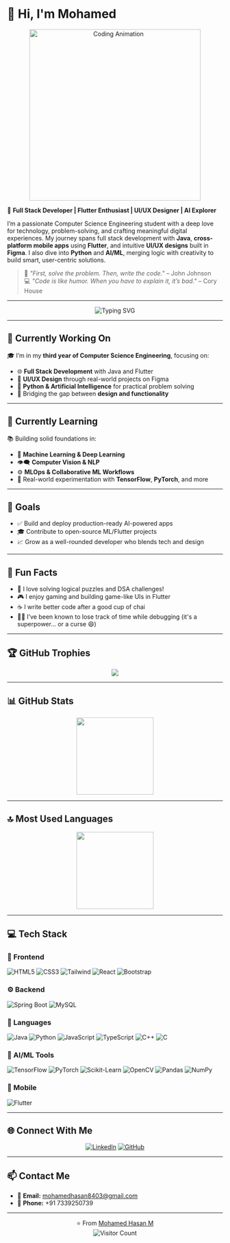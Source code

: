 # 👋 Hi, I'm Mohamed 

<p align="center">
  <img src="https://media.giphy.com/media/qgQUggAC3Pfv687qPC/giphy.gif" width="400" alt="Coding Animation">
</p>

🚀 **Full Stack Developer | Flutter Enthusiast | UI/UX Designer | AI Explorer**

I’m a passionate Computer Science Engineering student with a deep love for technology, problem-solving, and crafting meaningful digital experiences. My journey spans full stack development with **Java**, **cross-platform mobile apps** using **Flutter**, and intuitive **UI/UX designs** built in **Figma**. I also dive into **Python** and **AI/ML**, merging logic with creativity to build smart, user-centric solutions.

> 💬 _"First, solve the problem. Then, write the code."_ – John Johnson  
> 💻 _"Code is like humor. When you have to explain it, it’s bad."_ – Cory House

---

<p align="center">
  <img src="https://readme-typing-svg.herokuapp.com?font=Fira+Code&weight=600&size=22&pause=1000&color=ffa500&width=435&lines=I+Love+to+Code+👨‍💻;Always+Learning+New+Things+🚀;Building+AI+Apps+with+Flutter+💡;" alt="Typing SVG" />
</p>

---

## 🔭 Currently Working On

🎓 I’m in my **third year of Computer Science Engineering**, focusing on:
- 🌐 **Full Stack Development** with Java and Flutter  
- 🎨 **UI/UX Design** through real-world projects on Figma  
- 🧠 **Python & Artificial Intelligence** for practical problem solving  
- 🔄 Bridging the gap between **design and functionality**

---

## 🌱 Currently Learning

📚 Building solid foundations in:
- 🧠 **Machine Learning & Deep Learning**
- 👁️‍🗨️ **Computer Vision & NLP**
- ⚙️ **MLOps & Collaborative ML Workflows**
- 🧪 Real-world experimentation with **TensorFlow**, **PyTorch**, and more

---

## 🎯 Goals

- ✅ Build and deploy production-ready AI-powered apps  
- 🎓 Contribute to open-source ML/Flutter projects  
- 📈 Grow as a well-rounded developer who blends tech and design  

---

## 🤩 Fun Facts

- 🧠 I love solving logical puzzles and DSA challenges!
- 🎮 I enjoy gaming and building game-like UIs in Flutter
- ☕ I write better code after a good cup of chai  
- 🧑‍💻 I’ve been known to lose track of time while debugging (it's a superpower... or a curse 😄)

---

## 🏆 GitHub Trophies

<p align="center">
  <img src="https://github-profile-trophy.vercel.app/?username=mohamedhasan8403&theme=flat&column=7&margin-w=15&margin-h=15" />
</p>

---

## 📊 GitHub Stats

<div align="center">
  <img height="180em" src="https://github-readme-stats.vercel.app/api?username=mohamedhasan8403&show_icons=true&theme=default&include_all_commits=true&count_private=true" />
</div>

---

## 🔝 Most Used Languages

<div align="center">
  <img height="180em" src="https://github-readme-stats.vercel.app/api/top-langs/?username=mohamedhasan8403&layout=compact&langs_count=10&theme=default" />
</div>

---

## 💻 Tech Stack

### 🎨 Frontend
![HTML5](https://img.shields.io/badge/HTML5-ff69b4?style=for-the-badge&logo=html5&logoColor=white)
![CSS3](https://img.shields.io/badge/CSS3-ff69b4?style=for-the-badge&logo=css3&logoColor=white)
![Tailwind](https://img.shields.io/badge/Tailwind-ff69b4?style=for-the-badge&logo=tailwindcss&logoColor=white)
![React](https://img.shields.io/badge/React-ff69b4?style=for-the-badge&logo=react&logoColor=white)
![Bootstrap](https://img.shields.io/badge/Bootstrap-ff69b4?style=for-the-badge&logo=bootstrap&logoColor=white)

### ⚙️ Backend
![Spring Boot](https://img.shields.io/badge/Spring-4169e1?style=for-the-badge&logo=spring&logoColor=white)
![MySQL](https://img.shields.io/badge/MySQL-4169e1?style=for-the-badge&logo=mysql&logoColor=white)

### 💬 Languages
![Java](https://img.shields.io/badge/Java-FFA500?style=for-the-badge&logo=java&logoColor=white)
![Python](https://img.shields.io/badge/Python-FFA500?style=for-the-badge&logo=python&logoColor=white)
![JavaScript](https://img.shields.io/badge/JavaScript-FFA500?style=for-the-badge&logo=javascript&logoColor=white)
![TypeScript](https://img.shields.io/badge/TypeScript-FFA500?style=for-the-badge&logo=typescript&logoColor=white)
![C++](https://img.shields.io/badge/C++-FFA500?style=for-the-badge&logo=cplusplus&logoColor=white)
![C](https://img.shields.io/badge/C-FFA500?style=for-the-badge&logo=c&logoColor=white)

### 🧠 AI/ML Tools
![TensorFlow](https://img.shields.io/badge/TensorFlow-00CED1?style=for-the-badge&logo=tensorflow&logoColor=white)
![PyTorch](https://img.shields.io/badge/PyTorch-00CED1?style=for-the-badge&logo=pytorch&logoColor=white)
![Scikit-Learn](https://img.shields.io/badge/Scikit--Learn-00CED1?style=for-the-badge&logo=scikit-learn&logoColor=white)
![OpenCV](https://img.shields.io/badge/OpenCV-00CED1?style=for-the-badge&logo=opencv&logoColor=white)
![Pandas](https://img.shields.io/badge/Pandas-00CED1?style=for-the-badge&logo=pandas&logoColor=white)
![NumPy](https://img.shields.io/badge/NumPy-00CED1?style=for-the-badge&logo=numpy&logoColor=white)

### 📱 Mobile
![Flutter](https://img.shields.io/badge/Flutter-3CB371?style=for-the-badge&logo=flutter&logoColor=white)

---

## 🌐 Connect With Me

<div align="center">

[![LinkedIn](https://img.shields.io/badge/LinkedIn-%230077B5.svg?logo=linkedin&logoColor=white)](https://www.linkedin.com/in/mohamed-hasan-325051362/)
[![GitHub](https://img.shields.io/badge/GitHub-%23121011.svg?logo=github&logoColor=white)](https://github.com/mohamedhasan8403)

</div>

---

## 📫 Contact Me

- 📧 **Email:** [mohamedhasan8403@gmail.com](mailto:mohamedhasan8403@gmail.com)  
- 📱 **Phone:** +91 7339250739  

---

<div align="center">

⭐️ From [Mohamed Hasan M](https://github.com/mohamedhasan8403)  
![Visitor Count](https://profile-counter.glitch.me/mohamedhasan8403/count.svg)

</div>


